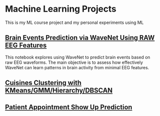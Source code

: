# Machine Learning Projects
This is my ML course project and my personal experiments using ML
## [Brain Events Prediction via WaveNet Using RAW EEG Features](https://github.com/mariazhou668899/ML/tree/main/EEG_Analysis_WaveNet)
This notebook explores using WaveNet to predict brain events based on raw EEG waveforms. The main objective is to assess how effectively WaveNet can learn patterns in brain activity from minimal EEG features. 


## [Cuisines Clustering with KMeans/GMM/Hierarchy/DBSCAN](https://github.com/mariazhou668899/ML/tree/main/cuisine_kmeans_GMM_Hierarchy__DBSCAN)

## [Patient Appointment Show Up Prediction](https://github.com/mariazhou668899/ML/tree/main/patientAppointmentPrediction)
